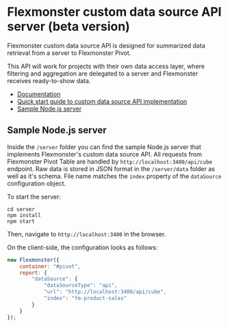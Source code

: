 # Flexmonster custom data source API server (beta version)

Flexmonster custom data source API is designed for summarized data retrieval from a server to Flexmonster Pivot.

This API will work for projects with their own data access layer, where filtering and aggregation are delegated to a server and Flexmonster receives ready-to-show data.

- [Documentation](https://github.com/flexmonster/api-data-source/wiki/API-documentation)
- [Quick start guide to custom data source API implementation](https://github.com/flexmonster/api-data-source/wiki/Quick-start-guide)
- [Sample Node.js server](#sample-nodejs-server)

## Sample Node.js server

Inside the `/server` folder you can find the sample Node.js server that implements Flexmonster's custom data source API. All requests from Flexmonster Pivot Table are handled by `http://localhost:3400/api/cube` endpoint. Raw data is stored in JSON format in the `/server/data` folder as well as it's schema. File name matches the `index` property of the `dataSource` configuration object.

To start the server:

```
cd server
npm install
npm start
```

Then, navigate to `http://localhost:3400` in the browser.

On the client-side, the configuration looks as follows:
```javascript
new Flexmonster({
    container: "#pivot",
    report: {
        "dataSource": {
            "dataSourceType": "api",
            "url": "http://localhost:3400/api/cube",
            "index": "fm-product-sales"
        }
    }
});
```
